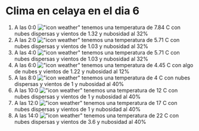 # Clima en celaya en el dia 6

1. A las 0:0 !["icon weather"](http://openweathermap.org/img/w/03n.png) tenemos una temperatura de 7.84 C con nubes dispersas y  vientos de 1.32 y nubosidad al 32%
1. A las 2:0 !["icon weather"](http://openweathermap.org/img/w/03n.png) tenemos una temperatura de 5.71 C con nubes dispersas y  vientos de 1.03 y nubosidad al 32%
1. A las 4:0 !["icon weather"](http://openweathermap.org/img/w/03n.png) tenemos una temperatura de 5.71 C con nubes dispersas y  vientos de 1.03 y nubosidad al 32%
1. A las 6:0 !["icon weather"](http://openweathermap.org/img/w/02n.png) tenemos una temperatura de 4.45 C con algo de nubes y  vientos de 1.22 y nubosidad al 12%
1. A las 8:0 !["icon weather"](http://openweathermap.org/img/w/03n.png) tenemos una temperatura de 4 C con nubes dispersas y  vientos de 1 y nubosidad al 40%
1. A las 10:0 !["icon weather"](http://openweathermap.org/img/w/03d.png) tenemos una temperatura de 12 C con nubes dispersas y  vientos de 1 y nubosidad al 40%
1. A las 12:0 !["icon weather"](http://openweathermap.org/img/w/03d.png) tenemos una temperatura de 17 C con nubes dispersas y  vientos de 1 y nubosidad al 40%
1. A las 14:0 !["icon weather"](http://openweathermap.org/img/w/03d.png) tenemos una temperatura de 22 C con nubes dispersas y  vientos de 3.6 y nubosidad al 40%

